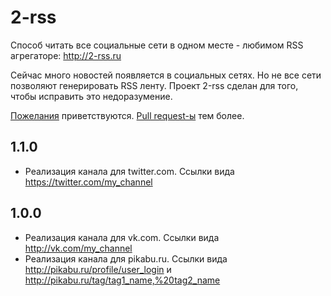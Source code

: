 # 2-rss
Способ читать все социальные сети в одном месте - любимом RSS агрегаторе: http://2-rss.ru

Сейчас много новостей появляется в социальных сетях. Но не все сети позволяют генерировать RSS ленту. 
Проект 2-rss сделан для того, чтобы исправить это недоразумение.
    
[Пожелания](https://github.com/mih-kopylov/2-rss/issues) приветствуются. [Pull request-ы](https://github.com/mih-kopylov/2-rss/pulls) тем более.

## 1.1.0

- Реализация канала для twitter.com. Ссылки вида https://twitter.com/my_channel

## 1.0.0

- Реализация канала для vk.com. Ссылки вида http://vk.com/my_channel
- Реализация канала для pikabu.ru. Ссылки вида http://pikabu.ru/profile/user_login и http://pikabu.ru/tag/tag1_name,%20tag2_name 